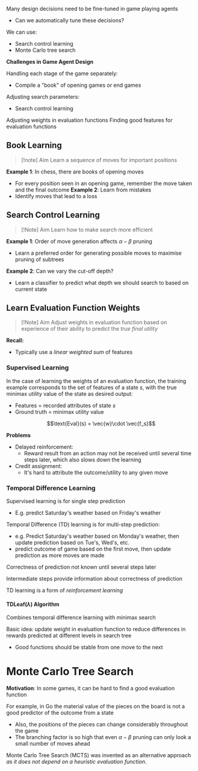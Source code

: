 
Many design decisions need to be fine-tuned in game playing agents
- Can we automatically tune these decisions?

We can use:
- Search control learning
- Monte Carlo tree search

**Challenges in Game Agent Design**

Handling each stage of the game separately:
- Compile a "book" of opening games or end games

Adjusting search parameters:
- Search control learning

Adjusting weights in evaluation functions
Finding good features for evaluation functions



## Book Learning

>[!note] Aim
>Learn a sequence of moves for important positions

**Example 1**: In chess, there are books of opening moves
- For every position seen in an opening game, remember the move taken and the final outcome
**Example 2**: Learn from mistakes
- Identify moves that lead to a loss


## Search Control Learning

>[!Note] Aim
>Learn how to make search more efficient

**Example 1**: Order of move generation affects $\alpha-\beta$ pruning
- Learn a preferred order for generating possible moves to maximise pruning of subtrees

**Example 2**: Can we vary the cut-off depth?
- Learn a classifier to predict what depth we should search to based on current state


## Learn Evaluation Function Weights

>[!Note] Aim
>Adjust weights in evaluation function based on experience of their ability to predict the *true final utility*

**Recall:**
- Typically use a *linear weighted sum* of features

### Supervised Learning

In the case of learning the weights of an evaluation function, the training example corresponds to the set of features of a state $s$, with the true minimax utility value of the state as desired output:
- Features = recorded attributes of state $s$
- Ground truth = minimax utility value

$$\text{Eval}(s) = \vec{w}\cdot \vec{f_s}$$

**Problems**
- Delayed reinforcement:
	- Reward result from an action may not be received until several time steps later, which also slows down the learning
- Credit assignment:
	- It's hard to attribute the outcome/utility to any given move


### Temporal Difference Learning
Supervised learning is for single step prediction
- E.g. predict Saturday's weather based on Friday's weather

Temporal Difference (TD) learning is for multi-step prediction:
- e.g. Predict Saturday's weather based on Monday's weather, then update prediction based on Tue's, Wed's, etc.
- predict outcome of game based on the first move, then update prediction as more moves are made


Correctness of prediction not known until several steps later

Intermediate steps provide information about correctness of prediction

TD learning is a form of *reinforcement learning*

#### TDLeaf($\lambda$) Algorithm

Combines temporal difference learning with minimax search

Basic idea: update weight in evaluation function to reduce differences in rewards predicted at different levels in search tree
- Good functions should be stable from one move to the next

# Monte Carlo Tree Search

**Motivation**: In some games, it can be hard to find a good evaluation function

For example, in Go the material value of the pieces on the board is not a good predictor of the outcome from a state
- Also, the positions of the pieces can change considerably throughout the game
- The branching factor is so high that even $\alpha-\beta$ pruning can only look a small number of moves ahead

Monte Carlo Tree Search (MCTS) was invented as an alternative approach *as it does not depend on a heuristic evaluation function*.



